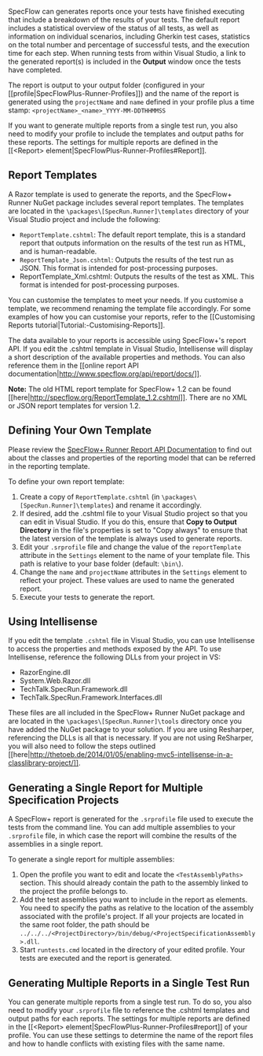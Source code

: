 SpecFlow can generates reports once your tests have finished executing that include a breakdown of the results of your tests. The default report includes a statistical overview of the status of all tests, as well as information on individual scenarios, including Gherkin test cases, statistics on the total number and percentage of successful tests, and the execution time for each step. When running tests from within Visual Studio, a link to the generated report(s) is included in the **Output** window once the tests have completed.

The report is output to your output folder (configured in your [[profile|SpecFlowPlus-Runner-Profiles]]) and the name of the report is generated using the `projectName` and `name` defined in your profile plus a time stamp:
`<projectName>_<name>_YYYY-MM-DDTHHMMSS`

If you want to generate multiple reports from a single test run, you also need to modify your profile to include the templates and output paths for these reports. The settings for multiple reports are defined in the [[&lt;Report> element|SpecFlowPlus-Runner-Profiles#Report]].

## Report Templates

A Razor template is used to generate the reports, and the SpecFlow+ Runner NuGet package includes several report templates. The templates are located in the `\packages\[SpecRun.Runner]\templates` directory of your Visual Studio project and include the following:

* `ReportTemplate.cshtml`: The default report template, this is a standard report that outputs information on the results of the test run as HTML, and is human-readable.
* `ReportTemplate_Json.cshtml`: Outputs the results of the test run as JSON. This format is intended for post-processing purposes.
* ReportTemplate_Xml.cshtml: Outputs the results of the test as XML. This format is intended for post-processing purposes.

You can customise the templates to meet your needs. If you customise a template, we recommend renaming the template file accordingly. For some examples of how you can customise your reports, refer to the [[Customising Reports tutorial|Tutorial:-Customising-Reports]].

The data available to your reports is accessible using SpecFlow+'s report API. If you edit the .cshtml template in Visual Studio, Intellisense will display a short description of the available properties and methods. You can also reference them in the [[online report API documentation|http://www.specflow.org/api/report/docs/]].

**Note:** The old HTML report template for SpecFlow+ 1.2 can be found [[here|http://specflow.org/ReportTemplate_1.2.cshtml]]. There are no XML or JSON report templates for version 1.2.

## Defining Your Own Template

Please review the [SpecFlow+ Runner Report API Documentation](http://www.specflow.org/api/report/docs/) to find out about the classes and properties of the reporting model that can be referred in the reporting template.

To define your own report template:

1. Create a copy of `ReportTemplate.cshtml` (in `\packages\[SpecRun.Runner]\templates`) and rename it accordingly.
1. If desired, add the .cshtml file to your Visual Studio project so that you can edit in Visual Studio. If you do this, ensure that **Copy to Output Directory** in the file's properties is set to "Copy always" to ensure that the latest version of the template is always used to generate reports.
1. Edit your `.srprofile` file and change the value of the `reportTemplate` attribute in the `Settings` element to the name of your template file. This path is relative to your base folder (default: `\bin\`).
1. Change the `name` and `projectName` attributes in the `Settings` element to reflect your project. These values are used to name the generated report.
1. Execute your tests to generate the report.

## Using Intellisense
If you edit the template `.cshtml` file in Visual Studio, you can use Intellisense to access the properties and methods exposed by the API. To use Intellisense, reference the following DLLs from your project in VS:

* RazorEngine.dll
* System.Web.Razor.dll
* TechTalk.SpecRun.Framework.dll
* TechTalk.SpecRun.Framework.Interfaces.dll

These files are all included in the SpecFlow+ Runner NuGet package and are located in the `\packages\[SpecRun.Runner]\tools` directory once you have added the NuGet package to your solution.
If you are using Resharper, referencing the DLLs is all that is necessary. If you are not using ReSharper, you will also need to follow the steps outlined [[here|http://thetoeb.de/2014/01/05/enabling-mvc5-intellisense-in-a-classlibrary-project/]].

## Generating a Single Report for Multiple Specification Projects
A SpecFlow+ report is generated for the `.srprofile` file used to execute the tests from the command line. You can add multiple assemblies to your `.srprofile` file, in which case the report will combine the results of the assemblies in a single report.

To generate a single report for multiple assemblies:  

1. Open the profile you want to edit and locate the `<TestAssemblyPaths>` section. This should already contain the path to the assembly linked to the project the profile belongs to.  
1. Add the test assemblies you want to include in the report as <TestAssemblyPath> elements. You need to specify the paths as relative to the location of the assembly associated with the profile's project. If all your projects are located in the same root folder, the path should be `../../../<ProjectDirectory>/bin/debug/<ProjectSpecificationAssembly>.dll`.  
1. Start `runtests.cmd` located in the directory of your edited profile. Your tests are executed and the report is generated.  

## Generating Multiple Reports in a Single Test Run
You can generate multiple reports from a single test run. To do so, you also need to modify your `.srprofile` file to reference the .cshtml templates and output paths for each reports. The settings for multiple reports are defined in the [[&lt;Report> element|SpecFlowPlus-Runner-Profiles#report]] of your profile. You can use these settings to determine the name of the report files and how to handle conflicts with existing files with the same name.